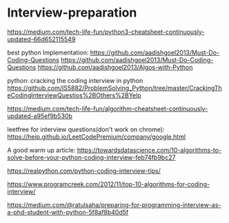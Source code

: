 # Interview-preparation
https://medium.com/tech-life-fun/python3-cheatsheet-continuously-updated-66d652115549

best python Implementation: https://github.com/aadishgoel2013/Must-Do-Coding-Questions https://github.com/aadishgoel2013/Must-Do-Coding-Questions https://github.com/aadishgoel2013/Algos-with-Python

python: cracking the coding interview in python https://github.com/IS5882/ProblemSolving_Python/tree/master/CrackingTheCodingInterviewQuestios%2BOthers%2BYelp

https://medium.com/tech-life-fun/algorithm-cheatsheet-continuously-updated-a95ef9b530b

leetfree for interview questions(don't work on chrome): https://heip.github.io/LeetCodePremium/company/google.html

A good warm up article: https://towardsdatascience.com/10-algorithms-to-solve-before-your-python-coding-interview-feb74fb9bc27

https://realpython.com/python-coding-interview-tips/

https://www.programcreek.com/2012/11/top-10-algorithms-for-coding-interview/

https://medium.com/@ratulsaha/preparing-for-programming-interview-as-a-phd-student-with-python-5f8af8b40d5f
